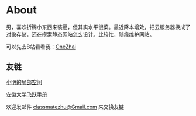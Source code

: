 # About
男，喜欢折腾小东西来装逼，但其实水平很菜。最近降本增效，把云服务器换成了对象存储，还在摸索静态网站怎么设计。比较忙，随缘维护网站。

可以先去B站看看我：[OneZhai](https://space.bilibili.com/11836919)



## 友链

[小明的局部空间](https://zhangxm2312.github.io/)

[安徽大学飞跃手册](https://www.ahu.wiki/#/)

欢迎发邮件 classmatezhu@Gmail.com 来交换友链